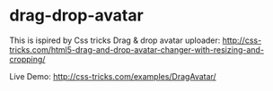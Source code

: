 drag-drop-avatar
================

This is ispired by Css tricks  Drag &amp; drop avatar uploader: 
http://css-tricks.com/html5-drag-and-drop-avatar-changer-with-resizing-and-cropping/

Live Demo: http://css-tricks.com/examples/DragAvatar/
